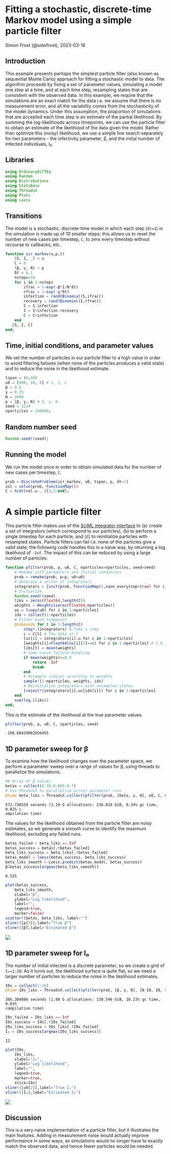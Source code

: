 # Fitting a stochastic, discrete-time Markov model using a simple particle filter
Simon Frost (@sdwfrost), 2023-03-16

## Introduction

This example presents perhaps the simplest particle filter (also known as sequential Monte Carlo) approach for fitting a stochastic model to data. The algorithm proceeds by fixing a set of parameter values, simulating a model one step at a time, and at each time step, resampling states that are consistent with the observed data. In this example, we require that the simulations are an exact match for the data i.e. we assume that there is no measurement error, and all the variability comes from the stochasticity of the model dynamics. Under this assumption, the proportion of simulations that are accepted each time step is an estimate of the partial likelihood. By summing the log-likelihoods across timepoints, we can use the particle filter to obtain an estimate of the likelihood of the data given the model. Rather than optimize this (noisy) likelihood, we use a simple line search separately for two parameters - the infectivity parameter, β, and the initial number of infected individuals, I₀.

## Libraries

```julia
using OrdinaryDiffEq
using Random
using Distributions
using StatsBase
using ThreadsX
using Plots
using Loess
```




## Transitions

The model is a stochastic, discrete-time model in which each step (`dt=1`) in the simulation is made up of 10 smaller steps; this allows us to reset the number of new cases per timestep, `C`, to zero every timestep without recourse to callbacks, etc..

```julia
function sir_markov(u,p,t)
    (S, I, _) = u
    C = 0
    (β, γ, N) = p
    δt = 0.1
    nsteps=10
    for i in 1:nsteps
        ifrac = 1-exp(-β*I/N*δt)
        rfrac = 1-exp(-γ*δt)
        infection = rand(Binomial(S,ifrac))
        recovery = rand(Binomial(I,rfrac))
        S = S-infection
        I = I+infection-recovery
        C = C+infection
    end
   [S, I, C]
end;
```




## Time, initial conditions, and parameter values

We set the number of particles in our particle filter to a high value in order to avoid filtering failures (when none of the particles produces a valid state) and to reduce the noise in the likelihood estimate.

```julia
tspan = (0,40)
u0 = [990, 10, 0] # S, I, C
β = 0.5
γ = 0.25
N = 1000
p = [β, γ, N] # β, γ, N
seed = 1234
nparticles = 100000;
```




## Random number seed

```julia
Random.seed!(seed);
```




## Running the model

We run the model once in order to obtain simulated data for the number of new cases per timestep, `C`.

```julia
prob = DiscreteProblem(sir_markov, u0, tspan, p, dt=1)
sol = solve(prob, FunctionMap())
C = hcat(sol.u...)[3,2:end];
```




# A simple particle filter

This particle filter makes use of the [SciML integrator interface](https://docs.sciml.ai/DiffEqDocs/stable/basics/integrator/) to (a) create a set of integrators (which correspond to our particles), (b) to perform a single timestep for each particle, and (c) to reinitialize particles with resampled states. Particle filters can fail i.e. none of the particles give a valid state; the following code handles this in a naive way, by returning a log likelihood of `-Inf`. The impact of this can be reduced by using a large number of particles.

```julia
function pfilter(prob, p, u0, C, nparticles=nparticles, seed=seed)
    # Remake with parameters and initial conditions
    prob = remake(prob, p=p, u0=u0)
    # Generate a vector of integrators
    integrators = [init(prob, FunctionMap(),save_everystep=true) for i in 1:nparticles]
    # Initialize
    Random.seed!(seed)
    liks = zeros(Float64,length(C))
    weights = Weights(zeros(Float64,nparticles))
    us = [copy(u0) for i in 1:nparticles]
    idx = collect(1:nparticles)
    # Filter each timepoint
    @inbounds for t in 1:length(C)
        step!.(integrators) # Take a step
        c = C[t] # The data at t
        [us[i] = integrators[i].u for i in 1:nparticles]
        [weights[i]=Float64(us[i][3]==c) for i in 1:nparticles] # 1.0 if state==c, 0.0 otherwise
        liks[t] = mean(weights)
        # Some naive failure handling
        if mean(weights)==0.0
            return -Inf
            break
        end
        # Resample indices according to weights
        sample!(1:nparticles, weights, idx)
        # Reinitialize integrators with resampled states
        [reinit!(integrators[i],us[idx[i]]) for i in 1:nparticles]
    end
    sum(log.(liks))
end;
```




This is the estimate of the likelihood at the true parameter values.

```julia
pfilter(prob, p, u0, C, nparticles, seed)
```

```
-108.08429082856455
```





## 1D parameter sweep for β

To examine how the likelihood changes over the parameter space, we perform a parameter sweep over a range of values for β, using threads to parallelize the simulations.

```julia
## Array of β values
betas = collect(0.35:0.005:0.7)
# Use ThreadsX to parallelise across parameter runs
@time beta_liks = ThreadsX.collect(pfilter(prob, [beta, γ, N], u0, C, nparticles, seed) for beta in betas);
```

```
572.736559 seconds (3.19 G allocations: 236.018 GiB, 9.34% gc time, 0.02% c
ompilation time)
```






The values for the likelihood obtained from the particle filter are noisy estimates, so we generate a smooth curve to identify the maximum likelihood, excluding any failed runs.

```julia
betas_failed = beta_liks.==-Inf
betas_success = betas[.!betas_failed]
beta_liks_success = beta_liks[.!betas_failed]
betas_model = loess(betas_success, beta_liks_success)
beta_liks_smooth = Loess.predict(betas_model, betas_success)
β̂=betas_success[argmax(beta_liks_smooth)]
```

```
0.525
```



```julia
plot(betas_success,
    beta_liks_smooth,
    xlabel="β",
    ylabel="Log likelihood",
    label="",
    legend=true,
    marker=false)
scatter!(betas, beta_liks, label="")
vline!([p[1]],label="True β")
vline!([β̂],label="Estimated β")
```

![](figures/markov_pfilter_10_1.png)



## 1D parameter sweep for I₀

The number of initial infected is a discrete parameter, so we create a grid of `I₀=1:20`. As it turns out, the likelihood surface is quite flat, so we need a larger number of particles to reduce the noise in the likelihood estimates.

```julia
I0s = collect(1:20)
@time I0s_liks = ThreadsX.collect(pfilter(prob, [β, γ, N], [N-I0, I0, 0], C, 2*nparticles, seed) for I0 in I0s);
```

```
366.304886 seconds (1.88 G allocations: 138.546 GiB, 10.23% gc time, 0.03% 
compilation time)
```



```julia
I0s_failed = I0s_liks.==-Inf
I0s_success = I0s[.!I0s_failed]
I0s_liks_success = I0s_liks[.!I0s_failed]
Î₀ = I0s_success[argmax(I0s_liks_success)]
```

```
12
```



```julia
plot(I0s,
    I0s_liks,
    xlabel="I₀",
    ylabel="Log likelihood",
    label="",
    legend=true,
    marker=true,
    xtick=I0s)
vline!([u0[2]],label="True I₀")
vline!([Î₀],label="Estimated I₀")
```

![](figures/markov_pfilter_13_1.png)



## Discussion

This is a very naive implementation of a particle filter, but it illustrates the main features. Adding in measurement noise would actually improve performance in some ways, as simulations would no longer have to exactly match the observed data, and hence fewer particles would be needed.